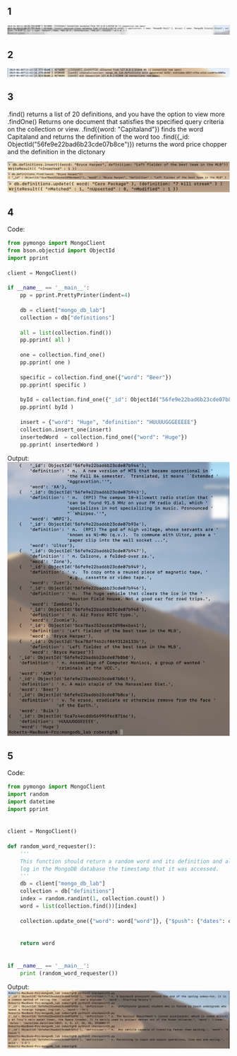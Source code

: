 ## 1
![alt text](images/checkpoint1.png)

## 2
![alt text](images/checkpoint2.png)

## 3
.find() returns a list of 20 definitions, and you have the option to view more
.findOne() Returns one document that satisfies the specified query criteria on the collection or view.
.find({word: "Capitaland"}) finds the word Capitaland and returns the definition of the word too
.find({_id: ObjectId("56fe9e22bad6b23cde07b8ce")}) returns the word price chopper and the definition in the dictonary

![alt text](images/checkpoint3-1.png)
![alt text](images/checkpoint3-2.png)
![alt text](images/checkpoint3-3.png)


## 4 

Code:
```python
from pymongo import MongoClient
from bson.objectid import ObjectId
import pprint

client = MongoClient()

if __name__ == '__main__':
    pp = pprint.PrettyPrinter(indent=4)

    db = client["mongo_db_lab"]
    collection = db["definitions"]

    all = list(collection.find())
    pp.pprint( all )

    one = collection.find_one()
    pp.pprint( one )

    specific = collection.find_one({"word": "Beer"})
    pp.pprint( specific )

    byId = collection.find_one({"_id": ObjectId("56fe9e22bad6b23cde07b8ca")})
    pp.pprint( byId )

    insert = {"word": "Huge", "definition": "HUUUUGGGEEEEE"}
    collection.insert_one(insert)
    insertedWord  = collection.find_one({"word": "Huge"})
    pp.pprint( insertedWord )

```
Output: 
![alt text](images/checkpoint4.png)

## 5 
Code:
```python
from pymongo import MongoClient
import random
import datetime
import pprint


client = MongoClient()

def random_word_requester():
    '''
    This function should return a random word and its definition and also
    log in the MongoDB database the timestamp that it was accessed.
    '''
    db = client["mongo_db_lab"]
    collection = db["definitions"]
    index = random.randint(1, collection.count() )
    word = list(collection.find())[index]
    
    collection.update_one({"word": word["word"]}, {"$push": {"dates": datetime.datetime.now()} } )
    
    
    return word


if __name__ == '__main__':
    print (random_word_requester())
```

Output:
![alt text](images/checkpoint5.png)

